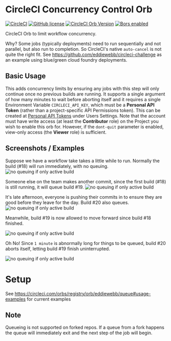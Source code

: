 # CircleCI Concurrency Control Orb

[![CircleCI](https://img.shields.io/circleci/build/gh/eddiewebb/circleci-queue)](https://circleci.com/gh/eddiewebb/circleci-queue/tree/master) 
[![GitHub license](https://img.shields.io/github/license/eddiewebb/circleci-queue)](https://github.com/eddiewebb/circleci-queue/blob/master/LICENSE)
[![CircleCI Orb Version](https://img.shields.io/badge/endpoint.svg?url=https://badges.circleci.io/orb/eddiewebb/queue)](https://circleci.com/orbs/registry/orb/eddiewebb/queue)
[![Bors enabled](https://bors.tech/images/badge_small.svg)](https://app.bors.tech/repositories/21077)

CircleCI Orb to limit workflow concurrency.

Why? Some jobs (typically deployments) need to run sequentially and not parallel, but also run to completion. So CircleCI's native `auto-cancel` is not quite the right fit.
See https://github.com/eddiewebb/circleci-challenge as an example using blue/green cloud foundry deployments.


## Basic Usage

This adds concurrency limits by ensuring any jobs with this step will only continue once no previous builds are running. It supports a single argument of how many minutes to wait before aborting itself and it requires a single Environment Variable `CIRCLECI_API_KEY`, which must be a **Personal API Token** (rather than a project-specific API Permissions token). This can be created at [Personal API Tokens](https://app.circleci.com/settings/user/tokens) under Users Settings. Note that the account must have write access (at least the **Contributor** role) on the Project you wish to enable this orb for. However, if the `dont-quit` parameter is enabled, view-only access (the **Viewer** role) is sufficient.

## Screenshots / Examples

Suppose we have a workflow take takes a little while to run. Normally the build (#18) will run immediately, with no queuing.
![no queuing if only active build](assets/build_noqueue.png)

Someone else on the team makes another commit, since the first build (#18) is still running, it will queue build #19.
![no queuing if only active build](assets/build_queue2.png)

It's late afternoon, everyone is pushing their commits in to ensure they are good before they leave for the day. Build #20 also queues.
![no queuing if only active build](assets/build_queued.png)

Meanwhile, build #19 is now allowed to move forward since build #18 finished.

![no queuing if only active build](assets/build_progressed.png)

Oh No! Since `1 minute` is abnormally long for things to be queued, build #20 aborts itself, letting build #19 finish uninterrupted.

![no queuing if only active build](assets/build_aborted.png)

# Setup
See https://circleci.com/orbs/registry/orb/eddiewebb/queue#usage-examples for current examples

## Note

Queueing is not supported on forked repos. If a queue from a fork happens the queue will immediately exit and the next step of the job will begin.
